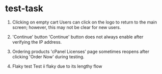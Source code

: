 # test-task

1. Clicking on empty cart
Users can click on the logo to return to the main screen; however, this may not be clear for new users.

2. 'Continue' button
'Continue' button does not always enable after verifying the IP address.

3. Ordering products
'cPanel Licenses' page sometimes reopens after clicking 'Order Now' during testing.

4. Flaky test
Test iі flaky due to its lengthy flow

